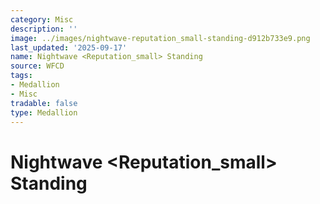 ```yaml
---
category: Misc
description: ''
image: ../images/nightwave-reputation_small-standing-d912b733e9.png
last_updated: '2025-09-17'
name: Nightwave <Reputation_small> Standing
source: WFCD
tags:
- Medallion
- Misc
tradable: false
type: Medallion
---
```


# Nightwave <Reputation_small> Standing

